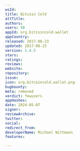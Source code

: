 ```yaml
---
wsId: 
title: Bitcoin Cold
altTitle: 
authors: 
users: 50
appId: org.bitcoincold.wallet
appCountry: 
released: 2017-08-23
updated: 2017-08-23
version: 1.4.5
stars: 
ratings: 
reviews: 
website: 
repository: 
issue: 
icon: org.bitcoincold.wallet.png
bugbounty: 
meta: removed
verdict: fewusers
appHashes: 
date: 2024-05-07
signer: 
reviewArchive: 
twitter: 
social: 
redirect_from: 
developerName: Michael Wittmann
features: 

---
```


